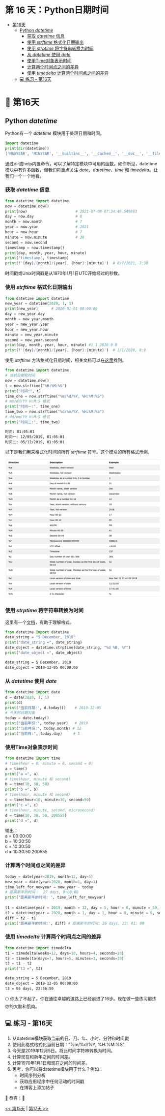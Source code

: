 #  第 16 天：Python日期时间

- [第16天](#-第16天)
  - [Python *datetime*](#python-datetime)
    - [获取 *datetime* 信息](#获取-datetime-信息)
    - [使用 *strftime* 格式化日期输出](#使用-strftime-格式化日期输出)
    - [使用 *strptime* 将字符串转换为时间](#使用-strptime-将字符串转换为时间)
    - [从 *datetime* 使用 *date*](#从-datetime-使用-date)
    - [使用Time对象表示时间](#使用time对象表示时间)
    - [计算两个时间点之间的差异](#计算两个时间点之间的差异)
    - [使用 *timedelta* 计算两个时间点之间的差异](#使用-timedelta-计算两个时间点之间的差异)
  - [💻 练习 - 第16天](#-练习---第16天)

# 📘 第16天

## Python *datetime*

Python有一个 _datetime_ 模块用于处理日期和时间。

```py
import datetime
print(dir(datetime))
['MAXYEAR', 'MINYEAR', '__builtins__', '__cached__', '__doc__', '__file__', '__loader__', '__name__', '__package__', '__spec__', 'date', 'datetime', 'datetime_CAPI', 'sys', 'time', 'timedelta', 'timezone', 'tzinfo']
```

通过dir或help内置命令，可以了解特定模块中可用的函数。如你所见，datetime模块中有许多函数，但我们将重点关注 _date_、_datetime_、_time_ 和 _timedelta_。让我们一个一个地看。

### 获取 *datetime* 信息

```py
from datetime import datetime
now = datetime.now()
print(now)                      # 2021-07-08 07:34:46.549883
day = now.day                   # 8
month = now.month               # 7
year = now.year                 # 2021
hour = now.hour                 # 7
minute = now.minute             # 38
second = now.second
timestamp = now.timestamp()
print(day, month, year, hour, minute)
print('timestamp', timestamp)
print(f'{day}/{month}/{year}, {hour}:{minute}')  # 8/7/2021, 7:38
```

时间戳或Unix时间戳是从1970年1月1日UTC开始经过的秒数。

### 使用 *strftime* 格式化日期输出

```py
from datetime import datetime
new_year = datetime(2020, 1, 1)
print(new_year)      # 2020-01-01 00:00:00
day = new_year.day
month = new_year.month
year = new_year.year
hour = new_year.hour
minute = new_year.minute
second = new_year.second
print(day, month, year, hour, minute) #1 1 2020 0 0
print(f'{day}/{month}/{year}, {hour}:{minute}')  # 1/1/2020, 0:0

```

使用 *strftime* 方法格式化日期时间，相关文档可以在[这里](https://strftime.org/)找到。

```py
from datetime import datetime
# 当前日期和时间
now = datetime.now()
t = now.strftime("%H:%M:%S")
print("时间:", t)
time_one = now.strftime("%m/%d/%Y, %H:%M:%S")
# mm/dd/YY H:M:S 格式
print("时间一:", time_one)
time_two = now.strftime("%d/%m/%Y, %H:%M:%S")
# dd/mm/YY H:M:S 格式
print("时间二:", time_two)
```

```sh
时间: 01:05:01
时间一: 12/05/2019, 01:05:01
时间二: 05/12/2019, 01:05:01
```

以下是我们用来格式化时间的所有 _strftime_ 符号。这个模块的所有格式示例。

![strftime](./images/strftime.png)

### 使用 *strptime* 将字符串转换为时间
这里有一个[文档](https://www.programiz.com/python-programming/datetime/strptimet)，有助于理解格式。

```py
from datetime import datetime
date_string = "5 December, 2019"
print("date_string =", date_string)
date_object = datetime.strptime(date_string, "%d %B, %Y")
print("date_object =", date_object)
```

```sh
date_string = 5 December, 2019
date_object = 2019-12-05 00:00:00
```

### 从 *datetime* 使用 *date*

```py
from datetime import date
d = date(2020, 1, 1)
print(d)
print('当前日期:', d.today())    # 2019-12-05
# 今天的日期对象
today = date.today()
print("当前年份:", today.year)   # 2019
print("当前月份:", today.month) # 12
print("当前日:", today.day)     # 5
```

### 使用Time对象表示时间

```py
from datetime import time
# time(hour = 0, minute = 0, second = 0)
a = time()
print("a =", a)
# time(hour, minute 和 second)
b = time(10, 30, 50)
print("b =", b)
# time(hour, minute 和 second)
c = time(hour=10, minute=30, second=50)
print("c =", c)
# time(hour, minute, second, microsecond)
d = time(10, 30, 50, 200555)
print("d =", d)
```

输出：  
a = 00:00:00  
b = 10:30:50  
c = 10:30:50  
d = 10:30:50.200555

### 计算两个时间点之间的差异

```py
today = date(year=2019, month=12, day=5)
new_year = date(year=2020, month=1, day=1)
time_left_for_newyear = new_year - today
# 距离新年的时间：  27 days, 0:00:00
print('距离新年的时间: ', time_left_for_newyear)

t1 = datetime(year = 2019, month = 12, day = 5, hour = 0, minute = 59, second = 0)
t2 = datetime(year = 2020, month = 1, day = 1, hour = 0, minute = 0, second = 0)
diff = t2 - t1
print('距离新年的时间:', diff) # 距离新年的时间: 26 days, 23: 01: 00
```

### 使用 *timedelta* 计算两个时间点之间的差异

```py
from datetime import timedelta
t1 = timedelta(weeks=12, days=10, hours=4, seconds=20)
t2 = timedelta(days=7, hours=5, minutes=3, seconds=30)
t3 = t1 - t2
print("t3 =", t3)
```

```sh
date_string = 5 December, 2019
date_object = 2019-12-05 00:00:00
t3 = 86 days, 22:56:50
```

🌕 你太了不起了。你在通往卓越的道路上已经前进了16步。现在做一些练习锻炼你的大脑和肌肉。

## 💻 练习 - 第16天

1. 从datetime模块获取当前的日、月、年、小时、分钟和时间戳
2. 使用此格式格式化当前日期："%m/%d/%Y, %H:%M:%S"
3. 今天是2019年12月5日。将此时间字符串转换为时间。
4. 计算现在和新年之间的时间差。
5. 计算1970年1月1日和现在之间的时间差。
6. 思考，你可以将datetime模块用于什么？例如：
   - 时间序列分析
   - 获取应用程序中任何活动的时间戳
   - 在博客上添加帖子

🎉 恭喜！🎉

[<< 第15天](./15_Day_Python_type_errors/15_python_type_errors_cn.md) | [第17天 >>](./17_Day_Exception_handling/17_exception_handling_cn.md) 